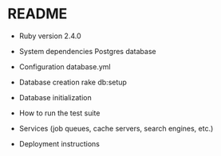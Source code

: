 # README

* Ruby version
  2.4.0
  
* System dependencies
  Postgres database

* Configuration
  database.yml

* Database creation
  rake db:setup

* Database initialization

* How to run the test suite

* Services (job queues, cache servers, search engines, etc.)

* Deployment instructions

